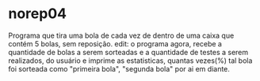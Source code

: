 # norep04
Programa que tira uma bola de cada vez de dentro de uma caixa que contém 5 bolas, sem reposição.
edit: o programa agora, recebe a quantidade de bolas a serem sorteadas e a quantidade de testes a serem realizados, do usuário e imprime as estatisticas, quantas vezes(%) tal bola foi sorteada como "primeira bola", "segunda bola" por ai em diante.
